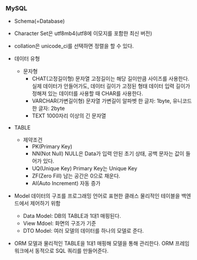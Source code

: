 ### MySQL
- Schema(=Database)
- Character Set은 utf8mb4(utf8에 이모지를 포함한 최신 버전)
- collation은 unicode_ci를 선택하면 정렬을 할 수 있다.

- 데이터 유형
    - 문자형
        - CHAT(고정길이형)
        문자열 고정길이는 해당 길이만큼 사이즈를 사용한다.
        실제 데이터가 안들어가도, 데이터 길이가 고정된 형태 데이터 입력
        길이가 정해져 있는 데이터를 사용할 때 CHAR를 사용한다.
        - VARCHAR(가변길이형)
        문자열 가변길이
        알파벳 한 글자: 1byte, 유니코드 한 글자: 2byte
        - TEXT
        1000자리 이상의 긴 문자열

- TABLE
    - 제약조건
        - PK(Primary Key)
        - NN(Not Null)
        NULL은 Data가 입력 안된 초기 상태, 공백 문자는 값이 들어가 있다.
        - UQ(Unique Key)
        Primary Key는 Unique Key
        - ZF(Zero Fill)
        남는 공간은 0으로 채운다.
        - AI(Auto Increment)
        자동 증가

- Model
데이터의 구조를 프로그래밍 언어로 표현한 클래스
물리적인 테이블을 백엔드에서 제어하기 위함
    - Data Model: DB의 TABLE과 1대1 매핑된다.
    - View Mdoel: 화면의 구조가 기준
    - DTO Model: 여러 모델의 데이터를 하나의 모델로 준다.

- ORM
모델과 물리적인 TABLE을 1대1 매핑해 모델을 통해 관리한다.
ORM 프레임워크에서 동적으로 SQL 쿼리를 만들어준다.
